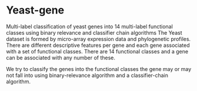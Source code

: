 # Yeast-gene
Multi-label classification of yeast genes into 14 multi-label functional classes using binary relevance and classifier chain algorithms
The Yeast dataset is formed by micro-array expression data and phylogenetic profiles. There are different descriptive features per gene and each gene associated with a set of functional classes. There are 14 functional classes and a gene can be associated with any number of these.

We try to classify the genes into the functional classes the gene may or may not fall into using binary-relevance algorithm and a classifier-chain algorithm.


